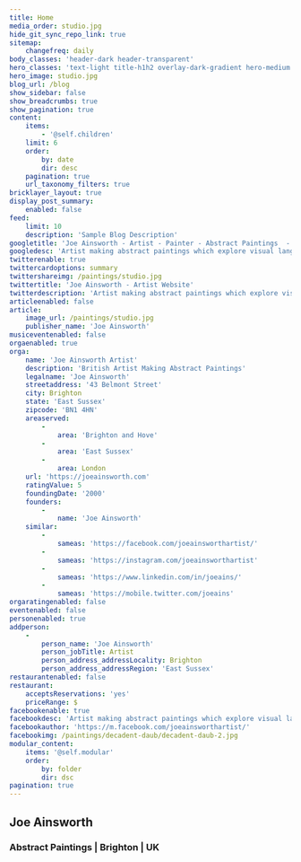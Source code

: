 ```yaml
---
title: Home
media_order: studio.jpg
hide_git_sync_repo_link: true
sitemap:
    changefreq: daily
body_classes: 'header-dark header-transparent'
hero_classes: 'text-light title-h1h2 overlay-dark-gradient hero-medium parallax'
hero_image: studio.jpg
blog_url: /blog
show_sidebar: false
show_breadcrumbs: true
show_pagination: true
content:
    items:
        - '@self.children'
    limit: 6
    order:
        by: date
        dir: desc
    pagination: true
    url_taxonomy_filters: true
bricklayer_layout: true
display_post_summary:
    enabled: false
feed:
    limit: 10
    description: 'Sample Blog Description'
googletitle: 'Joe Ainsworth - Artist - Painter - Abstract Paintings  - Brighton'
googledesc: 'Artist making abstract paintings which explore visual language and gesture, informed by observations of the natural and man-made environment.'
twitterenable: true
twittercardoptions: summary
twittershareimg: /paintings/studio.jpg
twittertitle: 'Joe Ainsworth - Artist Website'
twitterdescription: 'Artist making abstract paintings which explore visual language and gesture, informed by observations of the natural and man-made environment.'
articleenabled: false
article:
    image_url: /paintings/studio.jpg
    publisher_name: 'Joe Ainsworth'
musiceventenabled: false
orgaenabled: true
orga:
    name: 'Joe Ainsworth Artist'
    description: 'British Artist Making Abstract Paintings'
    legalname: 'Joe Ainsworth'
    streetaddress: '43 Belmont Street'
    city: Brighton
    state: 'East Sussex'
    zipcode: 'BN1 4HN'
    areaserved:
        -
            area: 'Brighton and Hove'
        -
            area: 'East Sussex'
        -
            area: London
    url: 'https://joeainsworth.com'
    ratingValue: 5
    foundingDate: '2000'
    founders:
        -
            name: 'Joe Ainsworth'
    similar:
        -
            sameas: 'https://facebook.com/joeainsworthartist/'
        -
            sameas: 'https://instagram.com/joeainsworthartist'
        -
            sameas: 'https://www.linkedin.com/in/joeains/'
        -
            sameas: 'https://mobile.twitter.com/joeains'
orgaratingenabled: false
eventenabled: false
personenabled: true
addperson:
    -
        person_name: 'Joe Ainsworth'
        person_jobTitle: Artist
        person_address_addressLocality: Brighton
        person_address_addressRegion: 'East Sussex'
restaurantenabled: false
restaurant:
    acceptsReservations: 'yes'
    priceRange: $
facebookenable: true
facebookdesc: 'Artist making abstract paintings which explore visual language and gesture, informed by observations of the natural and man-made environment.'
facebookauthor: 'https://m.facebook.com/joeainsworthartist/'
facebookimg: /paintings/decadent-daub/decadent-daub-2.jpg
modular_content:
    items: '@self.modular'
    order:
        by: folder
        dir: dsc
pagination: true
---
```


## **Joe Ainsworth**
### Abstract Paintings | Brighton | UK
